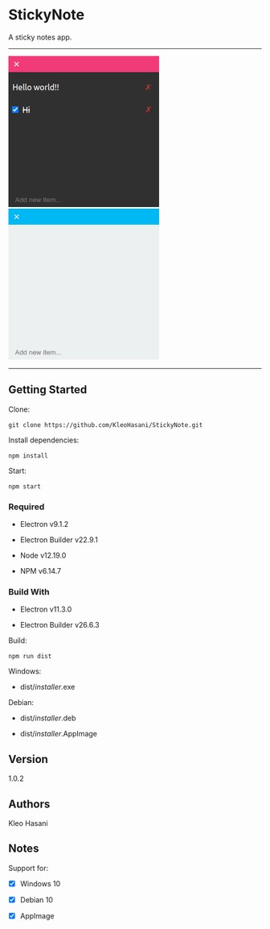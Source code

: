# StickyNote

A sticky notes app.

---

![picture alt](/screenshots/screenshot1.png)
![picture alt](/screenshots/screenshot2.png)

---

## Getting Started

Clone:

```git
git clone https://github.com/KleoHasani/StickyNote.git
```

Install dependencies:

```npm
npm install
```

Start:

```npm
npm start
```

### Required

- Electron v9.1.2

- Electron Builder v22.9.1

- Node v12.19.0

- NPM v6.14.7

### Build With

- Electron v11.3.0

- Electron Builder v26.6.3

Build:

```npm
npm run dist
```

Windows:

- dist/_installer_.exe

Debian:

- dist/_installer_.deb

- dist/_installer_.AppImage

## Version

1.0.2

## Authors

Kleo Hasani

## Notes

Support for:

- [x] Windows 10

- [x] Debian 10

- [x] AppImage
